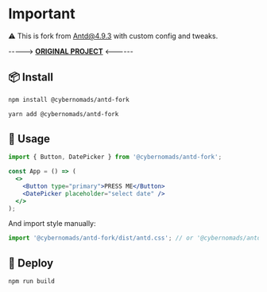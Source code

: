 # Important

:warning: This is fork from [Antd@4.9.3](https://github.com/ant-design/ant-design) with custom config and tweaks. 

-----> **[ORIGINAL PROJECT](https://github.com/ant-design/ant-design)** <------


## 📦 Install

```bash
npm install @cybernomads/antd-fork
```

```bash
yarn add @cybernomads/antd-fork
```

## 🔨 Usage

```jsx
import { Button, DatePicker } from '@cybernomads/antd-fork';

const App = () => (
  <>
    <Button type="primary">PRESS ME</Button>
    <DatePicker placeholder="select date" />
  </>
);
```

And import style manually:

```jsx
import '@cybernomads/antd-fork/dist/antd.css'; // or '@cybernomads/antd-fork/dist/antd.less'
```

## 🔨 Deploy

```
npm run build
```